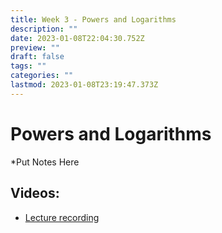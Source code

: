 ```yaml
---
title: Week 3 - Powers and Logarithms
description: ""
date: 2023-01-08T22:04:30.752Z
preview: ""
draft: false
tags: ""
categories: ""
lastmod: 2023-01-08T23:19:47.373Z
---
```

# Powers and Logarithms
*Put Notes Here

## Videos:
- [Lecture recording](https://drive.google.com/file/d/1Xr98WyuQh5SfZZFqk33OaVMthoXO7d-_/view?usp=sharing)
